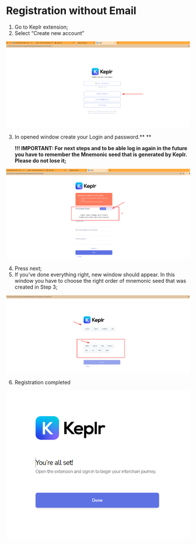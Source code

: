 <!--
    order: 10
-->

# Registration without Email



1. Go to Keplr extension;
2. Select “Create new account”

![alt_text](./images/noEmail/1.png "image_tooltip")

3. In opened window create your Login and password.** **

   **!!! IMPORTANT: For next steps and to be able log in again in the future you have to remember the Mnemonic seed that is generated by Keplr. Please do not lose it;**

![alt_text](./images/noEmail/2.png "image_tooltip")


4. Press next;
5. If you’ve done everything right, new window should appear. In this window you have to choose the right order of mnemonic seed that was created in Step 3;

![alt_text](./images/noEmail/3.png "image_tooltip")

6. Registration completed

![alt_text](../images/keplr/3.png "image_tooltip")
